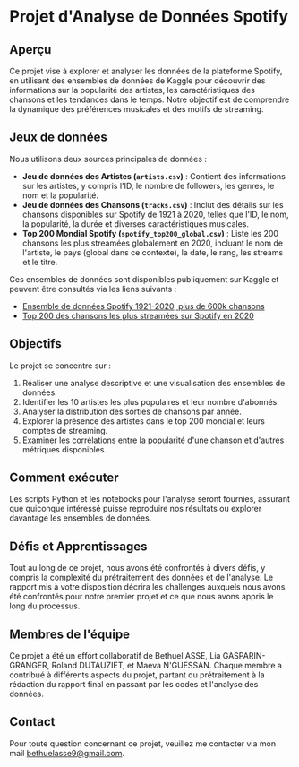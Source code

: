 # Projet d'Analyse de Données Spotify

## Aperçu

Ce projet vise à explorer et analyser les données de la plateforme Spotify, en utilisant des ensembles de données de Kaggle pour découvrir des informations sur la popularité des artistes, les caractéristiques des chansons et les tendances dans le temps. Notre objectif est de comprendre la dynamique des préférences musicales et des motifs de streaming.

## Jeux de données

Nous utilisons deux sources principales de données :

- **Jeu de données des Artistes (`artists.csv`)** : Contient des informations sur les artistes, y compris l'ID, le nombre de followers, les genres, le nom et la popularité.
- **Jeu de données des Chansons (`tracks.csv`)** : Inclut des détails sur les chansons disponibles sur Spotify de 1921 à 2020, telles que l'ID, le nom, la popularité, la durée et diverses caractéristiques musicales.
- **Top 200 Mondial Spotify (`spotify_top200_global.csv`)** : Liste les 200 chansons les plus streamées globalement en 2020, incluant le nom de l'artiste, le pays (global dans ce contexte), la date, le rang, les streams et le titre.

Ces ensembles de données sont disponibles publiquement sur Kaggle et peuvent être consultés via les liens suivants :

- [Ensemble de données Spotify 1921-2020, plus de 600k chansons](https://www.kaggle.com/datasets/yamaerenay/spotify-dataset-19212020-600k-tracks)
- [Top 200 des chansons les plus streamées sur Spotify en 2020](https://www.kaggle.com/datasets/sadeghhoushyar/top-200-most-streamed-songs-on-spotify-2020?select=spotify_top200_global.csv)

## Objectifs

Le projet se concentre sur :

1. Réaliser une analyse descriptive et une visualisation des ensembles de données.
2. Identifier les 10 artistes les plus populaires et leur nombre d'abonnés.
3. Analyser la distribution des sorties de chansons par année.
4. Explorer la présence des artistes dans le top 200 mondial et leurs comptes de streaming.
5. Examiner les corrélations entre la popularité d'une chanson et d'autres métriques disponibles.

## Comment exécuter

Les scripts Python et les notebooks pour l'analyse seront fournies, assurant que quiconque intéressé puisse reproduire nos résultats ou explorer davantage les ensembles de données.

## Défis et Apprentissages

Tout au long de ce projet, nous avons été confrontés à divers défis, y compris la complexité du prétraitement des données et de l'analyse. Le rapport mis à votre disposition décrira les challenges auxquels nous avons été confrontés pour notre premier projet et ce que nous avons appris le long du processus.

## Membres de l'équipe

Ce projet a été un effort collaboratif de Bethuel ASSE, Lia GASPARIN-GRANGER, Roland DUTAUZIET, et Maeva N'GUESSAN. Chaque membre a contribué à différents aspects du projet, partant du prétraitement à la rédaction du rapport final en passant par les codes et l'analyse des données.

## Contact

Pour toute question concernant ce projet, veuillez me contacter via mon mail bethuelasse9@gmail.com.
